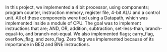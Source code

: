 In this project, we implemented a 4 bit processor, using components; program counter, instruction memory, register file, 4-bit ALU and a control unit. All of these components were tied using a Datapath, which was implemented inside a module of CPU. The goal was to implement instructions that are;  AND, OR, addition, subtraction, set-less-than, branch-equal-to, and branch-not-equal. We also implemented flags; carry_flag, overflow_flag, and zero_flag. Zero flag was implemented because of its importance in BEQ and BNE instructions. 
